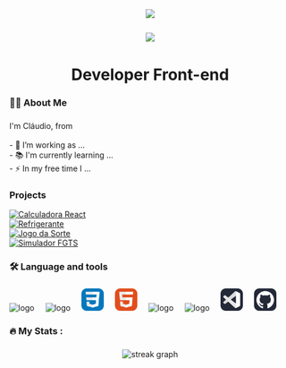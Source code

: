 <div align="center">
  <img height="150" src="https://github.com/Klaudio0707/src-img/blob/main/pc.gif"  />
</div>

###

###

<div align="center">
 <img src="https://visitor-badge.laobi.icu/badge?page_id=Klaudio0707.visitor-badge" />
</div>

###

<h1 align="center">Developer Front-end</h1>

###

<h3 align="left">👩‍💻  About Me</h3>

###

<p align="left">I'm Cláudio, from <br><br>- 🔭 I’m working as ...<br>- 📚 I'm currently learning ...<br>- ⚡ In my free time I ...</p>

###
<h3>Projects</h3>
              
[![Calculadora React](https://img.shields.io/badge/Calculadora_React-4285f4?style=for-the-badge)](https://calculadora-dio.netlify.app)             
[![Refrigerante](https://img.shields.io/badge/Refrigerante-836FFF?style=for-the-badge)](https://propagandarefrigerante.netlify.app)  
[![Jogo da Sorte](https://img.shields.io/badge/Jogo_da_Sorte-00FF00?style=for-the-badge)](https://jogodasorte.netlify.app)   
[![Simulador FGTS](https://img.shields.io/badge/Calculadora_FGTS-7B68EE?style=for-the-badge)](https://simulador-fgts.netlify.app)   
 
</div>

###

<h3 align="left">🛠 Language and tools</h3>

###

<div align="left">
  <img src="https://camo.githubusercontent.com/0418a2bf25601cc5d8fae74f654b10d5734360ff2b1bb3b2fea4bb086baf5586/68747470733a2f2f74656368737461636b2d67656e657261746f722e76657263656c2e6170702f6a732d69636f6e2e737667" height="40" alt="logo"  />
  <img width="12" />
  <img src="https://camo.githubusercontent.com/b8dc7de058b6dca715cef009bc63e74b49f0747d6252cff3da6e7289bf8774d1/68747470733a2f2f74656368737461636b2d67656e657261746f722e76657263656c2e6170702f74732d69636f6e2e737667" height="40" alt="logo"  />
  <img width="12" />
  <img src="https://github.com/tandpfun/skill-icons/blob/main/icons/CSS.svg" height="40" alt="logo"  />
  <img width="12" />
  <img src="https://github.com/tandpfun/skill-icons/blob/main/icons/HTML.svg" height="40" alt="logo"  />
  <img width="12" />
  <img src="https://camo.githubusercontent.com/7d2502981f54a67b821893f32f9ae04884c4ae47bafe9dd26ae43563398cd599/68747470733a2f2f736b696c6c69636f6e732e6465762f69636f6e733f693d6e6f64656a73" height="40" alt="logo" />
  <img width="12" />
  <img src="https://camo.githubusercontent.com/48a026f4399514afed27e76efb9f48e139a0ba4b613d933a8c7a094dc1da475c/68747470733a2f2f74656368737461636b2d67656e657261746f722e76657263656c2e6170702f72656163742d69636f6e2e737667" height="40" alt=" logo"  />
  <img width="12" />
    <img src="https://github.com/tandpfun/skill-icons/blob/main/icons/VSCode-Dark.svg" height="40" alt="logo"  />
  <img width="12" />
  <img src="https://github.com/tandpfun/skill-icons/blob/main/icons/Github-Dark.svg" height="40" alt="logo"  />
</div>

###

<h3 align="left">🔥   My Stats :</h3>

###

<div align="center">
  <img src="https://streak-stats.demolab.com?user=Klaudio0707&locale=en&mode=daily&theme=dark&hide_border=false&border_radius=5&order=3" height="220" alt="streak graph"  />
</div>


###
